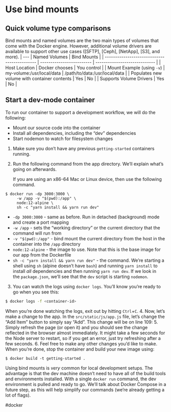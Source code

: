 # Use bind mounts
## Quick volume type comparisons
Bind mounts and named volumes are the two main types of volumes that come with the Docker engine. However, additional volume drivers are available to support other use cases ([SFTP], [Ceph], [NetApp], [S3], and more).
| ---                                          | Named Volumes             | Bind Mounts                   |
| -------------------------------------------- | ------------------------- | ----------------------------- |
| Host Location                                | Docker chooses            | You control                   |
| Mount Example (using `-v`)                   | my-volume:/usr/local/data | /path/to/data:/usr/local/data |
| Populates new volume with container contents | Yes                       | No                            |
| Supports Volume Drivers                      | Yes                       | No                            |
 
## Start a dev-mode container

To run our container to support a development workflow, we will do the following:

-   Mount our source code into the container
-   Install all dependencies, including the “dev” dependencies
-   Start nodemon to watch for filesystem changes

1.  Make sure you don’t have any previous `getting-started` containers running.
    
2.  Run the following command from the app directory. We’ll explain what’s going on afterwards.
    
    If you are using an x86-64 Mac or Linux device, then use the following command.

```shell
$ docker run -dp 3000:3000 \
     -w /app -v "$(pwd):/app" \
     node:12-alpine \
     sh -c "yarn install && yarn run dev"
```

-   `-dp 3000:3000` - same as before. Run in detached (background) mode and create a port mapping
-   `-w /app` - sets the “working directory” or the current directory that the command will run from
-   `-v "$(pwd):/app"` - bind mount the current directory from the host in the container into the `/app` directory
-   `node:12-alpine` - the image to use. Note that this is the base image for our app from the Dockerfile
-   `sh -c "yarn install && yarn run dev"` - the command. We’re starting a shell using `sh` (alpine doesn’t have `bash`) and running `yarn install` to install _all_ dependencies and then running `yarn run dev`. If we look in the `package.json`, we’ll see that the `dev` script is starting `nodemon`.
3. You can watch the logs using `docker logs`. You’ll know you’re ready to go when you see this:

```bash
$ docker logs -f <container-id>
```

When you’re done watching the logs, exit out by hitting `Ctrl`+`C`.
 4. Now, let’s make a change to the app. In the `src/static/js/app.js` file, let’s change the “Add Item” button to simply say “Add”. This change will be on line 109:
 5. Simply refresh the page (or open it) and you should see the change reflected in the browser almost immediately. It might take a few seconds for the Node server to restart, so if you get an error, just try refreshing after a few seconds.
6. Feel free to make any other changes you’d like to make. When you’re done, stop the container and build your new image using:
```shell
$ docker build -t getting-started . 
```
Using bind mounts is _very_ common for local development setups. The advantage is that the dev machine doesn’t need to have all of the build tools and environments installed. With a single `docker run` command, the dev environment is pulled and ready to go. We’ll talk about Docker Compose in a future step, as this will help simplify our commands (we’re already getting a lot of flags).

#docker 